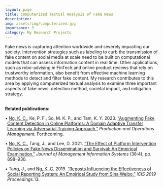```yaml
---
layout: page
title: Computerized Textual Analysis of Fake News
description: 
img: assets/img/computerized.jpg
importance: 3
category: My Research Projects
---
```


Fake news is capturing attention worldwide and severely impacting our society. Intervention strategies such as labeling to curb the transmission of fake content on social media at scale need to be built on computational models that can assess information content in real time. Other applications, such as robo-advising in FinTech and online product reviews that rely on trustworthy information, also benefit from effective machine learning methods to detect and filter fake content. My research contributes to this area by applying computerized textual analysis to examine three important aspects of fake news: detection method, societal impact, and mitigation strategy.

<br>
<strong>Related publications:</strong>

<p style="padding-left: 0.5em; text-indent: -0.5em;">•   <u>Ng, K. C.</u>, Ke, P. F., So, M. K. P., and Tam, K. Y. 2023. <a href="https://onlinelibrary.wiley.com/doi/abs/10.1111/poms.13959">“Augmenting Fake Content Detection in Online Platforms: A Domain Adaptive Transfer Learning via Adversarial Training Approach,”</a> <i>Production and Operations <br>
Management.</i> Forthcoming.<br></p>

<p style="padding-left: 0.5em; text-indent: -0.5em;">•   <u>Ng, K. C.</u>, Tang, J., and Lee, D. 2021. <a href="https://www.tandfonline.com/doi/full/10.1080/07421222.2021.1990612">“The Effect of Platform Intervention Policies on Fake News Dissemination and Survival: An Empirical Examination,”</a> <i>Journal of Management Information Systems</i> (38:4), pp. 898–930.<br></p>

<p style="padding-left: 0.5em; text-indent: -0.5em;">•   Tang, J., and <u>Ng, K. C.</u> 2019. <a href="https://aisel.aisnet.org/icis2019/crowds_social/crowds_social/13">“Reposts Influencing the Effectiveness of Social Reporting System: An Empirical Study from Sina Weibo,”</a> <i>ICIS 2019 Proceedings.</i>13. </p>

